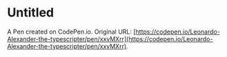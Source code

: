 # Untitled

A Pen created on CodePen.io. Original URL: [https://codepen.io/Leonardo-Alexander-the-typescripter/pen/xxvMXrr](https://codepen.io/Leonardo-Alexander-the-typescripter/pen/xxvMXrr).

